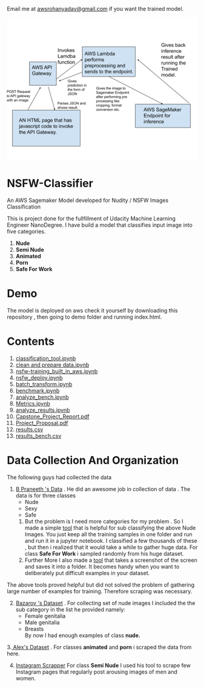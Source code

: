 Email me at awsrohanyadav@gmail.com if you want the trained model. 

![alt text](AWS.svg?raw=true)



# NSFW-Classifier
An AWS Sagemaker Model developed for Nudity / NSFW Images Classification <br>


This is project done for the fullfillment of Udacity Machine Learning Engineer NanoDegree. I have build a model that classifies 
input image into five categories.
1. **Nude** 
2. **Semi Nude**
3. **Animated**
4. **Porn**
5. **Safe For Work**

# Demo 
The model is deployed on aws check it yourself by downloading this repository , then going to demo folder and running index.html.


# Contents
1. [classification_tool.ipynb](https://github.com/deepanshu-yadav/NSFW-Classifier/blob/master/classification_tool.ipynb)
2. [clean and prepare data.ipynb](https://github.com/deepanshu-yadav/NSFW-Classifier/blob/master/clean%20and%20prepare%20data.ipynb)
3. [nsfw-training_built_in_aws.ipynb](https://github.com/deepanshu-yadav/NSFW-Classifier/blob/master/nsfw-training_built_in_aws.ipynb)
4. [nsfw_deploy.ipynb](https://github.com/deepanshu-yadav/NSFW-Classifier/blob/master/nsfw_deploy.ipynb)
5. [batch_transform.ipynb](https://github.com/deepanshu-yadav/NSFW-Classifier/blob/master/batch_transform.ipynb)
6. [benchmark.ipynb](https://github.com/deepanshu-yadav/NSFW-Classifier/blob/master/benchmark.ipynb)
7. [analyze_bench.ipynb](https://github.com/deepanshu-yadav/NSFW-Classifier/blob/master/analyze_bench.ipynb)
8. [Metrics.ipynb](https://github.com/deepanshu-yadav/NSFW-Classifier/blob/master/Metrics.ipynb)
9. [analyze_results.ipynb ](https://github.com/deepanshu-yadav/NSFW-Classifier/blob/master/analyze_results.ipynb)
10. [Capstone_Project_Report.pdf](https://github.com/deepanshu-yadav/NSFW-Classifier/blob/master/Capstone_Project_Report.pdf)
11. [Project_Proposal.pdf](https://github.com/deepanshu-yadav/NSFW-Classifier/blob/master/Project_Proposal.pdf)
12. [results.csv](https://github.com/deepanshu-yadav/NSFW-Classifier/blob/master/results.csv)
13. [results_bench.csv](https://github.com/deepanshu-yadav/NSFW-Classifier/blob/master/results_bench.csv)

        
         
             
  




#  Data Collection And Organization
The following guys had collected the data 
1. [B Praneeth 's Data](https://archive.org/details/NudeNet_classifier_dataset_v1) . He did an awesome job in collection 
of data . The data is for three classes <br>
   * Nude 
   * Sexy 
   *  Safe 
   1. But the problem is I need more categories for my problem . So I made a simple [tool](https://github.com/deepanshu-yadav/NSFW-Classifier/blob/master/classification_tool.ipynb) that is helpful for sub classifying the above Nude Images. You just keep all the training samples in one folder and run and run it in a jupyter notebook.
I classified a few thousands of these , but then i realized that it would take a while to gather huge data. For class **Safe For Work** i sampled randomly from his huge dataset.
   2. Further More I also made a [tool](https://github.com/deepanshu-yadav/NSFW-Classifier/blob/master/useful_scripts/useful_scripts/example.py) that takes a screenshot of the screen and saves it into a folder. It becomes handy when you want to deliberately put  difficult examples in your dataset.   

The above tools proved helpful but did not solved the problem of gathering large number of examples for training. Therefore scraping was necessary.

2. [Bazarov 's Dataset](https://github.com/EBazarov/nsfw_data_source_urls) . For collecting  set of nude images I included the the sub category in the list he provided namely: <br>
   * Female genitalia
   * Male genitalia 
   * Breasts <br>
By now I had enough examples of class **nude.** <br>


3.[ Alex's Dataset](https://github.com/alex000kim/nsfw_data_scraper/tree/master/raw_data) . For classes **animated** and **porn** i scraped the data from here.
  

4.  [Instagram Scrapper](https://github.com/rarcega/instagram-scraper) For class **Semi Nude** I used his tool to scrape few Instagram pages that regularly post arousing images of men and women.  
